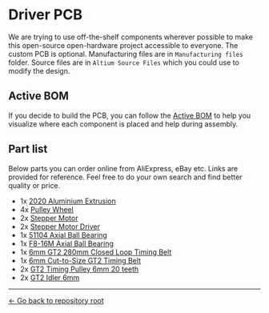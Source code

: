 
# Driver PCB

We are trying to use off-the-shelf components wherever possible to make this open-source open-hardware project accessible to everyone.
The custom PCB is optional. Manufacturing files are in `Manufacturing files` folder. Source files are in `Altium Source Files` which you could use to modify the design.

## Active BOM

If you decide to build the PCB, you can follow the [Active BOM](https://sasakaranovic.com/activebom/diy-camera-slider.html) to help you visualize where
each component is placed and help during assembly.


## Part list

Below parts you can order online from AliExpress, eBay etc.
Links are provided for reference. Feel free to do your own search and find better quality or price.

- 1x [2020 Aluminium Extrusion](https://www.aliexpress.com/item/33019355789.html)
- 4x [Pulley Wheel](https://www.aliexpress.com/item/4001226933910.html)
- 2x [Stepper Motor](https://www.aliexpress.com/item/4001030722318.html)
- 2x [Stepper Motor Driver](https://www.aliexpress.com/item/10000278156894.html)
- 1x [51104 Axial Ball Bearing](https://www.aliexpress.com/item/32825301161.html)
- 1x [F8-16M Axial Ball Bearing](https://www.aliexpress.com/item/1005001624909472.html)
- 1x [6mm GT2 280mm Closed Loop Timing Belt](https://www.aliexpress.com/item/1005003420095545.html)
- 1x [6mm Cut-to-Size GT2 Timing Belt](https://www.aliexpress.com/item/1005004103945098.html)
- 2x [GT2 Timing Pulley 6mm 20 teeth](https://www.aliexpress.com/item/32629617890.html)
- 2x [GT2 Idler 6mm](https://www.aliexpress.com/item/32671018751.html)

---
[<- Go back to repository root](../README.md)
